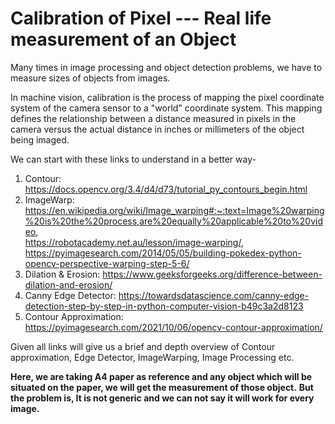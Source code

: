 # Calibration of Pixel --- Real life measurement of an Object

Many times in image processing and object detection problems, we have to measure sizes of objects from images.

In machine vision, calibration is the process of mapping the pixel coordinate system of the camera sensor to a "world" coordinate system. This mapping defines the relationship between a distance measured in pixels in the camera versus the actual distance in inches or millimeters of the object being imaged.

We can start with these links to understand in a better way-

1. Contour: https://docs.opencv.org/3.4/d4/d73/tutorial_py_contours_begin.html 
2. ImageWarp: https://en.wikipedia.org/wiki/Image_warping#:~:text=Image%20warping%20is%20the%20process,are%20equally%20applicable%20to%20video,     
              https://robotacademy.net.au/lesson/image-warping/,   
              https://pyimagesearch.com/2014/05/05/building-pokedex-python-opencv-perspective-warping-step-5-6/              
3. Dilation & Erosion: https://www.geeksforgeeks.org/difference-between-dilation-and-erosion/ 
4. Canny Edge Detector: https://towardsdatascience.com/canny-edge-detection-step-by-step-in-python-computer-vision-b49c3a2d8123
5. Contour Approximation: https://pyimagesearch.com/2021/10/06/opencv-contour-approximation/

Given all links will give us a brief and depth overview of Contour approximation, Edge Detector, ImageWarping, Image Processing etc.

**Here, we are taking A4 paper as reference and any object which will be situated on the paper, we will get the measurement of those object.** 
**But the problem is, It is not generic and we can not say it will work for every image.**
